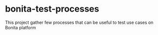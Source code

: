 bonita-test-processes
=====================

This project gather few processes that can be useful to test use cases on Bonita platform
 